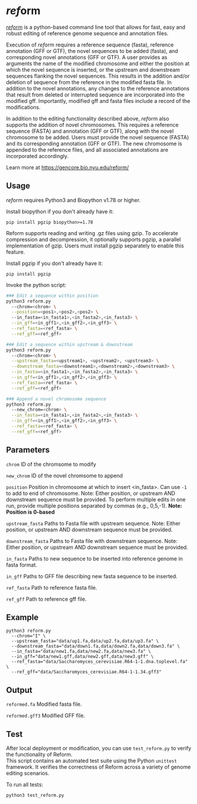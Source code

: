 # <i>ref</i>orm

[*ref*orm](https://gencore.bio.nyu.edu/reform/) is a python-based command line tool that allows for fast, easy and robust editing of reference genome sequence and annotation files.

Execution of *ref*orm requires a reference sequence (fasta), reference annotation (GFF or GTF), the novel sequences to be added (fasta), and corresponding novel annotations (GFF or GTF). A user provides as arguments the name of the modified chromosome and either the position at which the novel sequence is inserted, or the upstream and downstream sequences flanking the novel sequences. This results in the addition and/or deletion of sequence from the reference in the modified fasta file. In addition to the novel annotations, any changes to the reference annotations that result from deleted or interrupted sequence are incorporated into the modified gff.  Importantly, modified gff and fasta files include a record of the modifications.

In addition to the editing functionality described above, *ref*orm also supports the addition of novel chromosomes. This requires a reference sequence (FASTA) and annotation (GFF or GTF), along with the novel chromosome to be added. Users must provide the novel sequence (FASTA) and its corresponding annotation (GFF or GTF). The new chromosome is appended to the reference files, and all associated annotations are incorporated accordingly.

Learn more at https://gencore.bio.nyu.edu/reform/

## Usage

*ref*orm requires Python3 and Biopython v1.78 or higher. 

Install biopython if you don't already have it:

`pip install pgzip biopython>=1.78`

Reform supports reading and writing .gz files using gzip. To accelerate compression and decompression, it optionally supports pgzip, a parallel implementation of gzip. Users must install pgzip separately to enable this feature.

Install pgzip if you don't already have it:

`pip install pgzip`   

Invoke the python script:

```bash
### Edit a sequence within position
python3 reform.py 
  --chrom=<chrom> \
  --position=<pos1>,<pos2>,<pos2> \ 
  --in_fasta=<in_fasta1>,<in_fasta2>,<in_fasta3> \
  --in_gff=<in_gff1>,<in_gff2>,<in_gff3> \
  --ref_fasta=<ref_fasta> \
  --ref_gff=<ref_gff>
```

```bash
### Edit a sequence within upstream & downstream
python3 reform.py 
  --chrom=<chrom> \
  --upstream_fasta=<upstream1>, <upstream2>, <upstream3> \
  --downstream_fasta=<downstream1>,<downstream2>,<downstream3> \
  --in_fasta=<in_fasta1>,<in_fasta2>,<in_fasta3> \
  --in_gff=<in_gff1>,<in_gff2>,<in_gff3> \
  --ref_fasta=<ref_fasta> \
  --ref_gff=<ref_gff>
```

```bash
### Append a novel chromosome sequence
python3 reform.py 
  --new_chrom=<chrom> \
  --in_fasta=<in_fasta1>,<in_fasta2>,<in_fasta3> \
  --in_gff=<in_gff1>,<in_gff2>,<in_gff3> \
  --ref_fasta=<ref_fasta> \
  --ref_gff=<ref_gff>
```

## Parameters

`chrom` ID of the chromsome to modify

`new_chrom` ID of the novel chromsome to append

`position` Position in chromosome at which to insert <in_fasta>. Can use `-1` to add to end of chromosome. Note: Either position, or upstream AND downstream sequence must be provided. To perform multiple edits in one run, provide multiple positions separated by commas (e.g., 0,5,-1). **Note: Position is 0-based**

`upstream_fasta` Paths to Fasta file with upstream sequence. Note: Either position, or upstream AND downstream sequence must be provided.

`downstream_fasta` Paths to Fasta file with downstream sequence. Note: Either position, or upstream AND downstream sequence must be provided.

`in_fasta` Paths to new sequence to be inserted into reference genome in fasta format.

`in_gff` Paths to GFF file describing new fasta sequence to be inserted.

`ref_fasta` Path to reference fasta file.

`ref_gff` Path to reference gff file.

## Example

```
python3 reform.py 
  --chrom="I" \
  --upstream_fasta="data/up1.fa,data/up2.fa,data/up3.fa" \
  --downstream_fasta="data/down1.fa,data/down2.fa,data/down3.fa" \
  --in_fasta="data/new1.fa,data/new2.fa,data/new3.fa" \
  --in_gff="data/new1.gff,data/new2.gff,data/new3.gff" \
  --ref_fasta="data/Saccharomyces_cerevisiae.R64-1-1.dna.toplevel.fa" \
  --ref_gff="data/Saccharomyces_cerevisiae.R64-1-1.34.gff3"
```

## Output

`reformed.fa` Modified fasta file.

`reformed.gff3` Modified GFF file.

## Test
After local deployment or modification, you can use `test_reform.py` to verify the functionality of Reform.  
This script contains an automated test suite using the Python `unittest` framework. It verifies the correctness of Reform across a variety of genome editing scenarios.

To run all tests:

```bash
python3 test_reform.py
```